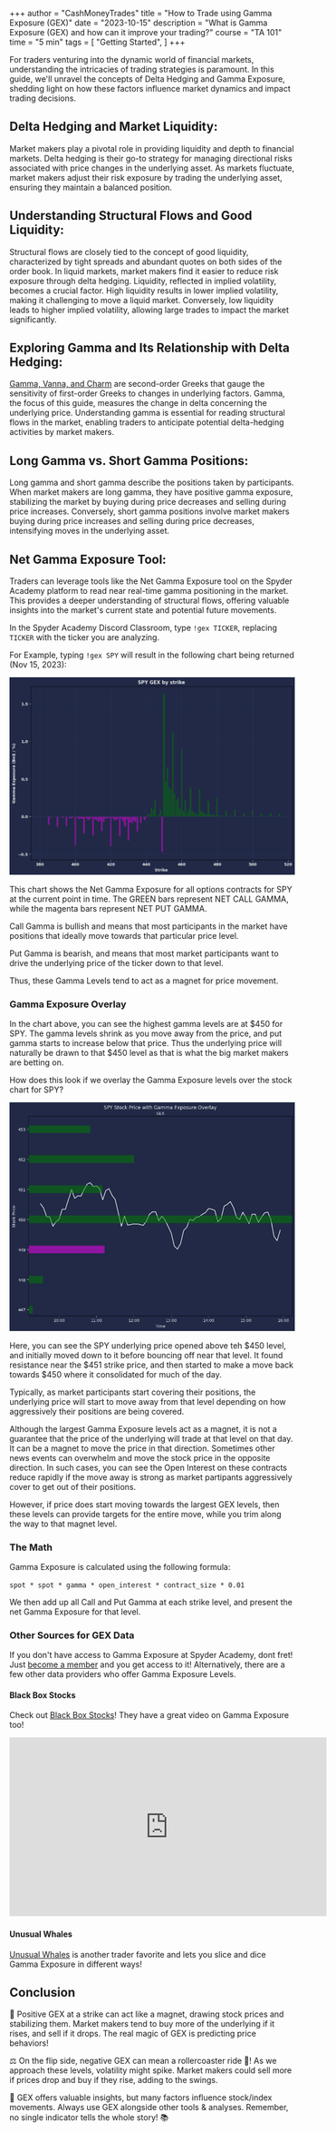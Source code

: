 +++
author = "CashMoneyTrades"
title = "How to Trade using Gamma Exposure (GEX)"
date = "2023-10-15"
description = "What is Gamma Exposure (GEX) and how can it improve your trading?"
course = "TA 101"
time = "5 min"
tags = [
    "Getting Started",
]
+++

For traders venturing into the dynamic world of financial markets, understanding the intricacies of trading strategies is paramount. In this guide, we'll unravel the concepts of Delta Hedging and Gamma Exposure, shedding light on how these factors influence market dynamics and impact trading decisions.

## Delta Hedging and Market Liquidity:

Market makers play a pivotal role in providing liquidity and depth to financial markets. Delta hedging is their go-to strategy for managing directional risks associated with price changes in the underlying asset. As markets fluctuate, market makers adjust their risk exposure by trading the underlying asset, ensuring they maintain a balanced position.

## Understanding Structural Flows and Good Liquidity:

Structural flows are closely tied to the concept of good liquidity, characterized by tight spreads and abundant quotes on both sides of the order book. In liquid markets, market makers find it easier to reduce risk exposure through delta hedging. Liquidity, reflected in implied volatility, becomes a crucial factor. High liquidity results in lower implied volatility, making it challenging to move a liquid market. Conversely, low liquidity leads to higher implied volatility, allowing large trades to impact the market significantly.

## Exploring Gamma and Its Relationship with Delta Hedging:

[Gamma, Vanna, and Charm](/education/five-greeks-you-need-to-know-with-options-trading/) are second-order Greeks that gauge the sensitivity of first-order Greeks to changes in underlying factors. Gamma, the focus of this guide, measures the change in delta concerning the underlying price. Understanding gamma is essential for reading structural flows in the market, enabling traders to anticipate potential delta-hedging activities by market makers.

## Long Gamma vs. Short Gamma Positions:

Long gamma and short gamma describe the positions taken by participants. When market makers are long gamma, they have positive gamma exposure, stabilizing the market by buying during price decreases and selling during price increases. Conversely, short gamma positions involve market makers buying during price increases and selling during price decreases, intensifying moves in the underlying asset.

## Net Gamma Exposure Tool:

Traders can leverage tools like the Net Gamma Exposure tool on the Spyder Academy platform to read near real-time gamma positioning in the market. This provides a deeper understanding of structural flows, offering valuable insights into the market's current state and potential future movements.

In the Spyder Academy Discord Classroom, type ```!gex TICKER```, replacing `TICKER` with the ticker you are analyzing.

For Example, typing ```!gex SPY``` will result in the following chart being returned (Nov 15, 2023):

![SPY Gamma Exposure](images/SPY_gex.png)

This chart shows the Net Gamma Exposure for all options contracts for SPY at the current point in time.  The GREEN bars represent NET CALL GAMMA, while the magenta bars represent NET PUT GAMMA.

Call Gamma is bullish and means that most participants in the market have positions that ideally move towards that particular price level.

Put Gamma is bearish, and means that most market participants want to drive the underlying price of the ticker down to that level.

Thus, these Gamma Levels tend to act as a magnet for price movement.

### Gamma Exposure Overlay

In the chart above, you can see the highest gamma levels are at $450 for SPY.  The gamma levels shrink as you move away from the price, and put gamma starts to increase below that price.  Thus the underlying price will naturally be drawn to that $450 level as that is what the big market makers are betting on.

How does this look if we overlay the Gamma Exposure levels over the stock chart for SPY?

![SPY Gamma Exposure Chart Overlay](images/SPY_chart.png)

Here, you can see the SPY underlying price opened above teh $450 level, and initially moved down to it before bouncing off near that level.  It found resistance near the $451 strike price, and then started to make a move back towards $450 where it consolidated for much of the day.  

Typically, as market participants start covering their positions, the underlying price will start to move away from that level depending on how aggressively their positions are being covered.

Although the largest Gamma Exposure levels act as a magnet, it is not a guarantee that the price of the underlying will trade at that level on that day.  It can be a magnet to move the price in that direction.  Sometimes other news events can overwhelm and move the stock price in the opposite direction.  In such cases, you can see the Open Interest on these contracts reduce rapidly if the move away is strong as market partipants aggressively cover to get out of their positions.

However, if price does start moving towards the largest GEX levels, then these levels can provide targets for the entire move, while you trim along the way to that magnet level.

### The Math

Gamma Exposure is calculated using the following formula:

```spot * spot * gamma * open_interest * contract_size * 0.01```

We then add up all Call and Put Gamma at each strike level, and present the net Gamma Exposure for that level.

### Other Sources for GEX Data

If you don't have access to Gamma Exposure at Spyder Academy, dont fret! Just [become a member](/#services) and you get access to it!  Alternatively, there are a few other data providers who offer Gamma Exposure Levels.

#### Black Box Stocks
Check out [Black Box Stocks](http://staygreen.blackboxstocks.com/SHJG)!  They have a great video on Gamma Exposure too!  

<iframe width="560" height="315" src="https://www.youtube.com/embed/w2UiOck37_A?si=DsUSfGVSuHAQWBWe" title="YouTube video player" frameborder="0" allow="accelerometer; autoplay; clipboard-write; encrypted-media; gyroscope; picture-in-picture; web-share" allowfullscreen></iframe>

#### Unusual Whales
[Unusual Whales](https://www.unusualwhales.com) is another trader favorite and lets you slice and dice Gamma Exposure in different ways!



## Conclusion

🧲 Positive GEX at a strike can act like a magnet, drawing stock prices and stabilizing them. Market makers tend to buy more of the underlying if it rises, and sell if it drops. The real magic of GEX is predicting price behaviors!

⚖️ On the flip side, negative GEX can mean a rollercoaster ride 🎢! As we approach these levels, volatility might spike. Market makers could sell more if prices drop and buy if they rise, adding to the swings.

🚨 GEX offers valuable insights, but many factors influence stock/index movements. Always use GEX alongside other tools & analyses. Remember, no single indicator tells the whole story! 📚